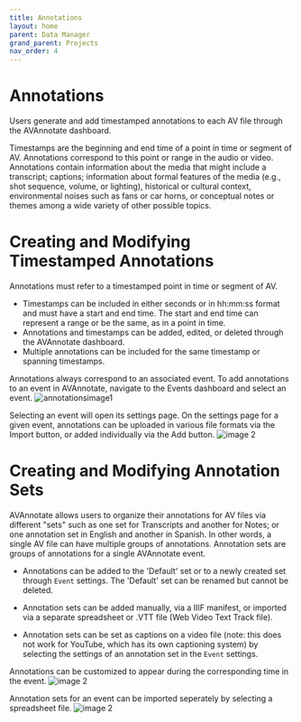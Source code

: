```yaml
---
title: Annotations
layout: home
parent: Data Manager
grand_parent: Projects
nav_order: 4
---
```

# Annotations

Users generate and add timestamped annotations to each AV file through the AVAnnotate dashboard. 

Timestamps are the beginning and end time of a point in time or segment of AV. Annotations correspond to this point or range in the audio or video. Annotations contain information about the media that might include a transcript; captions; information about formal features of the media (e.g., shot sequence, volume, or lighting), historical or cultural context, environmental noises such as fans or car horns, or conceptual notes or themes among a wide variety of other possible topics. 

# Creating and Modifying Timestamped Annotations
Annotations must refer to a timestamped point in time or segment of AV. 
- Timestamps can be included in either seconds or in hh:mm:ss format and must have a start and end time. The start and end time can represent a range or be the same, as in a point in time.
- Annotations and timestamps can be added, edited, or deleted through the AVAnnotate dashboard.
- Multiple annotations can be included for the same timestamp or spanning timestamps.

Annotations always correspond to an associated event. To add annotations to an event in AVAnnotate, navigate to the Events dashboard and select an event. 
![annotationsimage1](../../assets/annotationsimage1.png)

Selecting an event will open its settings page. On the settings page for a given event, annotations can be uploaded in various file formats via the Import button, or added individually via the Add button. 
![image 2](../../assets/annotationsimage2.png)

# Creating and Modifying Annotation Sets
AVAnnotate allows users to organize their annotations for AV files via different "sets" such as one set for Transcripts and another for Notes; or one annotation set in English and another in Spanish. In other words, a single AV file can have multiple groups of annotations. Annotation sets are groups of annotations for a single AVAnnotate event. 

- Annotations can be added to the 'Default' set or to a newly created set through `Event` settings. The 'Default' set can be renamed but cannot be deleted.
  
- Annotation sets can be added manually, via a IIIF manifest, or imported via a separate spreadsheet or .VTT file (Web Video Text Track file).
  
- Annotation sets can be set as captions on a video file (note: this does not work for YouTube, which has its own captioning system) by selecting the settings of an annotation set in the `Event` settings. 

Annotations can be customized to appear during the corresponding time in the event.
![image 2](../../assets/annotationsimage3.png)

Annotation sets for an event can be imported seperately by selecting a spreadsheet file.
![image 2](../../assets/annotationsimage4.png)
